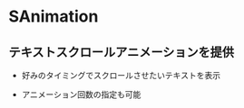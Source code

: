 SAnimation
======================

テキストスクロールアニメーションを提供
------

+ 好みのタイミングでスクロールさせたいテキストを表示

+ アニメーション回数の指定も可能
